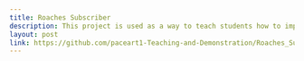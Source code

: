 ```yaml
---
title: Roaches Subscriber
description: This project is used as a way to teach students how to implement the Subscriber Pattern in a fun way.
layout: post
link: https://github.com/paceart1-Teaching-and-Demonstration/Roaches_Subscriber
---
```


